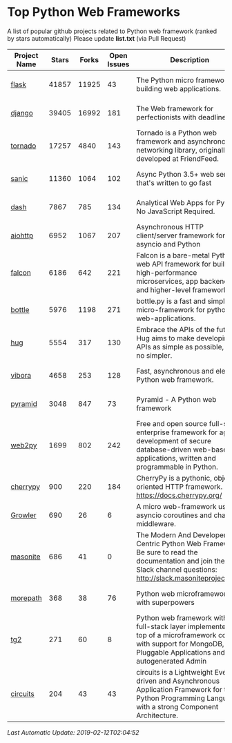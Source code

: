 # Top Python Web Frameworks
A list of popular github projects related to Python web framework (ranked by stars automatically)
Please update **list.txt** (via Pull Request)

| Project Name | Stars | Forks | Open Issues | Description | Last Commit |
| ------------ | ----- | ----- | ----------- | ----------- | ----------- |
| [flask](https://github.com/pallets/flask) | 41857 | 11925 | 43 | The Python micro framework for building web applications. | 2019-01-25 13:56:54 |
| [django](https://github.com/django/django) | 39405 | 16992 | 181 | The Web framework for perfectionists with deadlines. | 2019-02-11 14:46:33 |
| [tornado](https://github.com/tornadoweb/tornado) | 17257 | 4840 | 143 | Tornado is a Python web framework and asynchronous networking library, originally developed at FriendFeed. | 2019-02-10 23:08:24 |
| [sanic](https://github.com/huge-success/sanic) | 11360 | 1064 | 102 | Async Python 3.5+ web server that's written to go fast | 2019-02-08 14:43:43 |
| [dash](https://github.com/plotly/dash) | 7867 | 785 | 134 | Analytical Web Apps for Python. No JavaScript Required. | 2019-02-11 14:07:37 |
| [aiohttp](https://github.com/aio-libs/aiohttp) | 6952 | 1067 | 207 | Asynchronous HTTP client/server framework for asyncio and Python | 2019-01-29 16:53:40 |
| [falcon](https://github.com/falconry/falcon) | 6186 | 642 | 221 | Falcon is a bare-metal Python web API framework for building high-performance microservices, app backends, and higher-level frameworks. | 2019-02-07 17:46:20 |
| [bottle](https://github.com/bottlepy/bottle) | 5976 | 1198 | 271 | bottle.py is a fast and simple micro-framework for python web-applications. | 2019-01-31 13:24:17 |
| [hug](https://github.com/timothycrosley/hug) | 5554 | 317 | 130 | Embrace the APIs of the future. Hug aims to make developing APIs as simple as possible, but no simpler. | 2019-01-18 05:44:16 |
| [vibora](https://github.com/vibora-io/vibora) | 4658 | 253 | 128 | Fast, asynchronous and elegant Python web framework. | 2019-02-11 10:54:12 |
| [pyramid](https://github.com/Pylons/pyramid) | 3048 | 847 | 73 | Pyramid - A Python web framework | 2019-01-30 06:41:55 |
| [web2py](https://github.com/web2py/web2py) | 1699 | 802 | 242 | Free and open source full-stack enterprise framework for agile development of secure database-driven web-based applications, written and programmable in Python. | 2019-02-11 06:15:12 |
| [cherrypy](https://github.com/cherrypy/cherrypy) | 900 | 220 | 184 | CherryPy is a pythonic, object-oriented HTTP framework.      https://docs.cherrypy.org/ | 2019-01-13 21:55:04 |
| [Growler](https://github.com/pyGrowler/Growler) | 690 | 26 | 6 | A micro web-framework using asyncio coroutines and chained middleware. | 2017-03-12 02:39:16 |
| [masonite](https://github.com/MasoniteFramework/masonite) | 686 | 41 | 0 | The Modern And Developer Centric Python Web Framework. Be sure to read the documentation and join the Slack channel questions: http://slack.masoniteproject.com | 2019-02-06 14:22:56 |
| [morepath](https://github.com/morepath/morepath) | 368 | 38 | 76 | Python web microframework with superpowers | 2019-01-22 14:10:27 |
| [tg2](https://github.com/TurboGears/tg2) | 271 | 60 | 8 | Python web framework with full-stack layer implemented on top of a microframework core with support for MongoDB, Pluggable Applications and autogenerated Admin | 2019-02-08 21:53:46 |
| [circuits](https://github.com/circuits/circuits) | 204 | 43 | 43 | circuits is a Lightweight Event driven and Asynchronous Application Framework for the Python Programming Language with a strong Component Architecture. | 2019-01-25 08:28:22 |

*Last Automatic Update: 2019-02-12T02:04:52*
